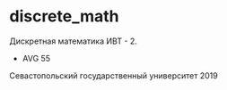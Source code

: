 # discrete_math
Дискретная математика ИВТ - 2.

- AVG 55‬


Севастопольский государственный университет 2019

